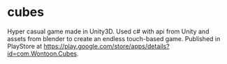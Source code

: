 # cubes
Hyper casual game made in Unity3D.
Used c# with api from Unity and assets from blender to create an endless touch-based game.
Published in PlayStore at https://play.google.com/store/apps/details?id=com.Wontoon.Cubes.
